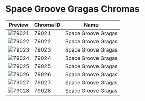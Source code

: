 # Space Groove Gragas Chromas



| Preview | Chroma ID | Name |
|---------|-----------|------|
| ![79021](https://raw.communitydragon.org/latest/plugins/rcp-be-lol-game-data/global/default/v1/champion-chroma-images/79/79021.png) | 79021 | Space Groove Gragas |
| ![79022](https://raw.communitydragon.org/latest/plugins/rcp-be-lol-game-data/global/default/v1/champion-chroma-images/79/79022.png) | 79022 | Space Groove Gragas |
| ![79023](https://raw.communitydragon.org/latest/plugins/rcp-be-lol-game-data/global/default/v1/champion-chroma-images/79/79023.png) | 79023 | Space Groove Gragas |
| ![79024](https://raw.communitydragon.org/latest/plugins/rcp-be-lol-game-data/global/default/v1/champion-chroma-images/79/79024.png) | 79024 | Space Groove Gragas |
| ![79025](https://raw.communitydragon.org/latest/plugins/rcp-be-lol-game-data/global/default/v1/champion-chroma-images/79/79025.png) | 79025 | Space Groove Gragas |
| ![79026](https://raw.communitydragon.org/latest/plugins/rcp-be-lol-game-data/global/default/v1/champion-chroma-images/79/79026.png) | 79026 | Space Groove Gragas |
| ![79027](https://raw.communitydragon.org/latest/plugins/rcp-be-lol-game-data/global/default/v1/champion-chroma-images/79/79027.png) | 79027 | Space Groove Gragas |
| ![79028](https://raw.communitydragon.org/latest/plugins/rcp-be-lol-game-data/global/default/v1/champion-chroma-images/79/79028.png) | 79028 | Space Groove Gragas |
